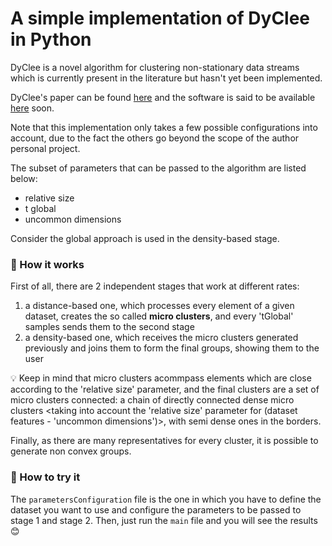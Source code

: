 # A simple implementation of DyClee in Python

DyClee is a novel algorithm for clustering non-stationary data streams which is currently present in the literature but hasn't yet been implemented.

DyClee's paper can be found [here](https://www.sciencedirect.com/science/article/abs/pii/S0031320319301992) and the software is said to be available [here](https://homepages.laas.fr/louise/drupal/node/36) soon.

Note that this implementation only takes a few possible configurations into account, due to the fact the others go beyond the scope of the author personal project.

The subset of parameters that can be passed to the algorithm are listed below:
* relative size
* t global
* uncommon dimensions

Consider the global approach is used in the density-based stage. 

### :small_orange_diamond: How it works
First of all, there are 2 independent stages that work at different rates:
1. a distance-based one, which processes every element of a given dataset, creates the so called __micro clusters__, and every 'tGlobal' samples sends them to the second stage
2. a density-based one, which receives the micro clusters generated previously and joins them to form the final groups,  showing them to the user

:bulb: Keep in mind that micro clusters acommpass elements which are close according to the 'relative size' parameter, and the final clusters are a set of micro clusters connected: a chain of directly connected dense micro clusters <taking into account the 'relative size' parameter for (dataset features - 'uncommon dimensions')>, with semi dense ones in the borders.

Finally, as there are many representatives for every cluster, it is possible to generate non convex groups. 

### :small_orange_diamond: How to try it
The `parametersConfiguration` file is the one in which you have to define the dataset you want to use and configure the parameters to be passed to stage 1 and stage 2. Then, just run the `main` file and you will see the results :blush:



